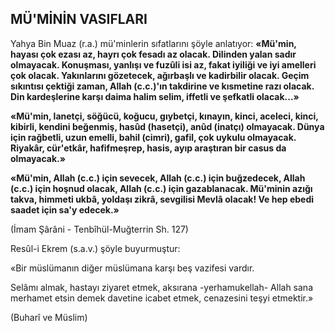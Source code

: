 ## MÜ'MİNİN VASIFLARI

Yahya Bin Muaz (r.a.) mü'minlerin sıfatla­rını şöyle anlatıyor: **«Mü'min, hayası çok ezası az, hayrı çok fesadı az olacak. Dilinden yalan sadır olmayacak. Konuşması, yanlışı ve fuzûli isi az, fakat iyiliği ve iyi amelleri çok olacak. Ya­kınlarını gözetecek, ağırbaşlı ve kadirbilir ola­cak. Geçim sıkıntısı çektiği zaman, Allah (c.c.)'ın takdirine ve kısmetine razı olacak. Din kar­deşlerine karşı daima halim selim, iffetli ve şef­katli olacak...»**

**«Mü'min, lanetçi, söğücü, koğucu, gıybetçi, kınayın, kinci, aceleci, kinci, kibirli, kendini beğenmiş, hasûd (hasetçi), anûd (inatçı) olmaya­cak. Dünya için rağbetli, uzun emelli, bahil (cim­ri), gafil, çok uykulu olmayacak. Riyakâr, cür'etkâr, hafifmeşrep, hasis, ayıp araştıran bir ca­sus da olmayacak.»**

**«Mü'min, Allah (c.c.) için sevecek, Allah (c.c.) için buğzedecek, Allah (c.c.) için hoşnud ola­cak, Allah (c.c.) için gazablanacak. Mü'minin azığı takva, himmeti ukbâ, yoldaşı zikrâ, sevgilisi Mevlâ olacak! Ve hep ebedi saadet için sa'y edecek.»**

(İmam Şârâni - Tenbîhül-Muğterrin Sh. 127)

Resûl-i Ekrem (s.a.v.) şöyle buyurmuştur:

«Bir müslümanın diğer müslümana karşı beş vazifesi vardır.

Selâmı almak, hastayı ziyaret etmek, aksırana -yerhamukellah- Allah sana merhamet etsin demek davetine icabet etmek, cenazesini teşyi etmektir.»

(Buharî ve Müslim)
